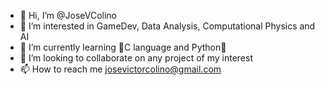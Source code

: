- 👋 Hi, I’m @JoseVColino
- 👀 I’m interested in GameDev, Data Analysis, Computational Physics and AI
- 🌱 I’m currently learning 📀C language and Python🐍
- 💞️ I’m looking to collaborate on any project of my interest
- 📫 How to reach me josevictorcolino@gmail.com

<!---
JoseVColino/JoseVColino is a ✨ special ✨ repository because its `README.md` (this file) appears on your GitHub profile.
You can click the Preview link to take a look at your changes.
--->
